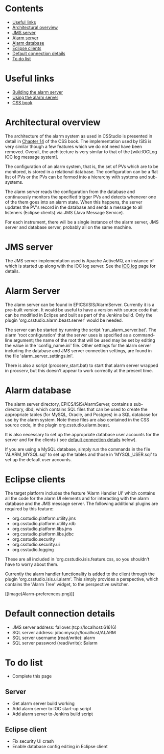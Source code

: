 # Contents
* [Useful links](#Useful-links)
* [Architectural overview](#Architectural-overview)
* [JMS server](#JMS-server)
* [Alarm server](#Alarm-server)
* [Alarm database](#Alarm-database)
* [Eclipse clients](#Eclipse-clients)
* [Default connection details](#Default-connection-details)
* [To do list](#To-do-list)

# Useful links
* [Building the alarm server](https://trac.isis.rl.ac.uk/ICP/wiki/BuildingAlarmServerMySql)
* [Using the alarm server](https://trac.isis.rl.ac.uk/ICP/wiki/UsingAlarmServerMySql)
* [CSS book](http://cs-studio.sourceforge.net/docbook/ch14.html)

# Architectural overview
The architecture of the alarm system as used in CSStudio is presented in detail in [Chapter 14](http://cs-studio.sourceforge.net/docbook/ch14.html) of the CSS book. The implementation used by ISIS is very similar though a few features which we do not need have been removed. Overall, the architecture is very similar to that of the [wiki:IOCLog IOC log message system]. 

The configuration of an alarm system, that is, the set of PVs which are to be monitored, is stored in a relational database. The configuration can be a flat list of PVs or the PVs can be formed into a hierarchy with systems and sub-systems.

The alarm server reads the configuration from the database and continuously monitors the specified trigger PVs and detects whenever one of the them goes into an alarm state. When this happens, the server updates the PV's record in the database and sends a message to all listeners (Eclipse clients) via JMS (Java Message Service).

For each instrument, there will be a single instance of the alarm server, JMS server and database server, probably all on the same machine.

# JMS server
The JMS server implementation used is Apache ActiveMQ, an instance of which is started up along with the IOC log server. See the [IOC log](Ioc-message-logging) page for details.

# Alarm Server
The alarm server can be found in EPICS/ISIS/AlarmServer. Currently it is a pre-built version. It would be useful to have a version with source code that can be modified in Eclipse and built as part of the Jenkins build. Only the plugin 'org.csstudio.alarm.beast.server' would be needed.

The server can be started by running the script 'run_alarm_server.bat'. The alarm 'root configuration' that the server uses is specified as a command-line argument; the name of the root that will be used may be set by editing the value in the 'config_name.ini' file. Other settings for the alarm server including the database and JMS server connection settings, are found in the file 'alarm_server_settings.ini'.

There is also a script (procserv_start.bat) to start that alarm server wrapped in procserv, but this doesn't appear to work correctly at the present time.

# Alarm database

The alarm server directory, EPICS/ISIS/AlarmServer, contains a sub-directory, dbd, which contains SQL files that can be used to create the appropriate tables (for MySQL, Oracle, and Postgres) in a SQL database for use by the alarm system. Note these files are also contained in the CSS source code, in the plugin org.csstudio.alarm.beast.

It is also necessary to set up the appropriate database user accounts for the server and for the clients ( see [default connection details](#Default-connection-details) below).

If you are using a MySQL database, simply run the commands in the file 'ALARM_MYSQL.sql' to set up the tables and those in 'MYSQL_USER.sql' to set up the default user accounts.

# Eclipse clients

The target platform includes the feature 'Alarm Handler UI' which contains all the code for the alarm UI elements and for interacting with the alarm database and the JMS message server. The following additional plugins are required by this feature:

* org.csstudio.platform.utility.jms
* org.csstudio.platform.utility.rdb
* org.csstudio.platform.libs.jms
* org.csstudio.platform.libs.jdbc
* org.csstudio.security
* org.csstudio.security.ui
* org.csstudio.logging

These are all included in 'org.csstudio.isis.feature.css, so you shouldn't have to worry about them.

Currently the alarm handler functionality is added to the client through the plugin 'org.csstudio.isis.ui.alarm'. This simply provides a perspective, which contains the 'Alarm Tree' widget, to the perspective switcher.

[[Image(Alarm-preferences.png​)]]

# Default connection details

* JMS server address: failover:(tcp://localhost:61616)
* SQL server address: jdbc:mysql://localhost/ALARM
* SQL server username (read/write): alarm
* SQL server password (read/write): $alarm

# To do list

* Complete this page

## Server

* Get alarm server build working
* Add alarm server to IOC start-up script
* Add alarm server to Jenkins build script

## Eclipse client

* Fix security UI crash
* Enable  database config editing in Eclipse client